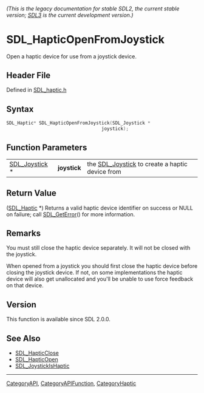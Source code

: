 ###### (This is the legacy documentation for stable SDL2, the current stable version; [SDL3](https://wiki.libsdl.org/SDL3/) is the current development version.)
# SDL_HapticOpenFromJoystick

Open a haptic device for use from a joystick device.

## Header File

Defined in [SDL_haptic.h](https://github.com/libsdl-org/SDL/blob/SDL2/include/SDL_haptic.h)

## Syntax

```c
SDL_Haptic* SDL_HapticOpenFromJoystick(SDL_Joystick *
                                   joystick);
```

## Function Parameters

|                                |              |                                                                 |
| ------------------------------ | ------------ | --------------------------------------------------------------- |
| [SDL_Joystick](SDL_Joystick) * | **joystick** | the [SDL_Joystick](SDL_Joystick) to create a haptic device from |

## Return Value

([SDL_Haptic](SDL_Haptic) *) Returns a valid haptic device identifier on
success or NULL on failure; call [SDL_GetError](SDL_GetError)() for more
information.

## Remarks

You must still close the haptic device separately. It will not be closed
with the joystick.

When opened from a joystick you should first close the haptic device before
closing the joystick device. If not, on some implementations the haptic
device will also get unallocated and you'll be unable to use force feedback
on that device.

## Version

This function is available since SDL 2.0.0.

## See Also

- [SDL_HapticClose](SDL_HapticClose)
- [SDL_HapticOpen](SDL_HapticOpen)
- [SDL_JoystickIsHaptic](SDL_JoystickIsHaptic)

----
[CategoryAPI](CategoryAPI), [CategoryAPIFunction](CategoryAPIFunction), [CategoryHaptic](CategoryHaptic)

